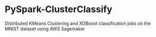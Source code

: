 # PySpark-ClusterClassify
Distributed KMeans Clustering and XGBoost classification jobs on the MNIST dataset using AWS Sagemaker
